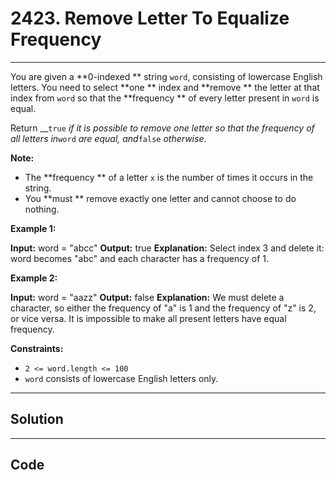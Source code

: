 # 2423. Remove Letter To Equalize Frequency

---

You are given a **0-indexed ** string `word`, consisting of lowercase English letters. You need to select **one ** index and **remove ** the letter at that index from `word` so that the **frequency ** of every letter present in `word` is equal.

Return __`true` _if it is possible to remove one letter so that the frequency of all letters in_`word` _are equal, and_`false` _otherwise_.

**Note:**

  * The **frequency ** of a letter `x` is the number of times it occurs in the string.
  * You **must ** remove exactly one letter and cannot choose to do nothing.



 

**Example 1:**


**Input:** word = "abcc"
**Output:** true
**Explanation:** Select index 3 and delete it: word becomes "abc" and each character has a frequency of 1.


**Example 2:**


**Input:** word = "aazz"
**Output:** false
**Explanation:** We must delete a character, so either the frequency of "a" is 1 and the frequency of "z" is 2, or vice versa. It is impossible to make all present letters have equal frequency.


 

**Constraints:**

  * `2 <= word.length <= 100`
  * `word` consists of lowercase English letters only.

---

## Solution



---

## Code
```python


```